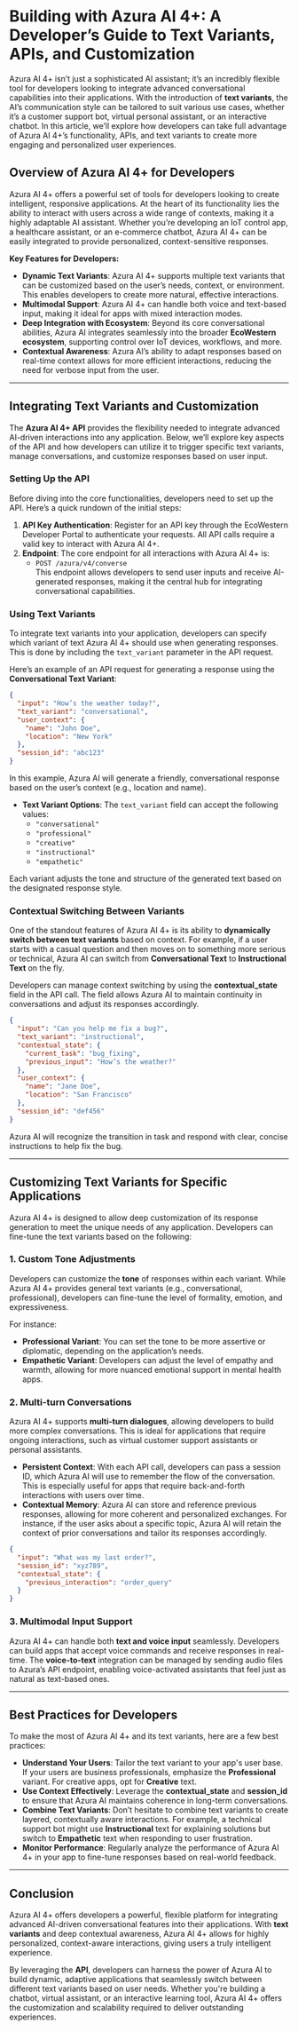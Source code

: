 # Building with Azura AI 4+: A Developer’s Guide to Text Variants, APIs, and Customization

Azura AI 4+ isn’t just a sophisticated AI assistant; it’s an incredibly flexible tool for developers looking to integrate advanced conversational capabilities into their applications. With the introduction of **text variants**, the AI’s communication style can be tailored to suit various use cases, whether it’s a customer support bot, virtual personal assistant, or an interactive chatbot. In this article, we’ll explore how developers can take full advantage of Azura AI 4+’s functionality, APIs, and text variants to create more engaging and personalized user experiences.

## **Overview of Azura AI 4+ for Developers**

Azura AI 4+ offers a powerful set of tools for developers looking to create intelligent, responsive applications. At the heart of its functionality lies the ability to interact with users across a wide range of contexts, making it a highly adaptable AI assistant. Whether you’re developing an IoT control app, a healthcare assistant, or an e-commerce chatbot, Azura AI 4+ can be easily integrated to provide personalized, context-sensitive responses.

**Key Features for Developers:**

* **Dynamic Text Variants**: Azura AI 4+ supports multiple text variants that can be customized based on the user’s needs, context, or environment. This enables developers to create more natural, effective interactions.
* **Multimodal Support**: Azura AI 4+ can handle both voice and text-based input, making it ideal for apps with mixed interaction modes.
* **Deep Integration with Ecosystem**: Beyond its core conversational abilities, Azura AI integrates seamlessly into the broader **EcoWestern ecosystem**, supporting control over IoT devices, workflows, and more.
* **Contextual Awareness**: Azura AI’s ability to adapt responses based on real-time context allows for more efficient interactions, reducing the need for verbose input from the user.

***

## **Integrating Text Variants and Customization**

The **Azura AI 4+ API** provides the flexibility needed to integrate advanced AI-driven interactions into any application. Below, we’ll explore key aspects of the API and how developers can utilize it to trigger specific text variants, manage conversations, and customize responses based on user input.

### **Setting Up the API**

Before diving into the core functionalities, developers need to set up the API. Here’s a quick rundown of the initial steps:

1. **API Key Authentication**: Register for an API key through the EcoWestern Developer Portal to authenticate your requests. All API calls require a valid key to interact with Azura AI 4+.
2. **Endpoint**: The core endpoint for all interactions with Azura AI 4+ is:
   * `POST /azura/v4/converse`\
     This endpoint allows developers to send user inputs and receive AI-generated responses, making it the central hub for integrating conversational capabilities.

### **Using Text Variants**

To integrate text variants into your application, developers can specify which variant of text Azura AI 4+ should use when generating responses. This is done by including the `text_variant` parameter in the API request.

Here’s an example of an API request for generating a response using the **Conversational Text Variant**:

```json
{
  "input": "How’s the weather today?",
  "text_variant": "conversational",
  "user_context": {
    "name": "John Doe",
    "location": "New York"
  },
  "session_id": "abc123"
}
```

In this example, Azura AI will generate a friendly, conversational response based on the user’s context (e.g., location and name).

* **Text Variant Options**: The `text_variant` field can accept the following values:
  * `"conversational"`
  * `"professional"`
  * `"creative"`
  * `"instructional"`
  * `"empathetic"`

Each variant adjusts the tone and structure of the generated text based on the designated response style.

### **Contextual Switching Between Variants**

One of the standout features of Azura AI 4+ is its ability to **dynamically switch between text variants** based on context. For example, if a user starts with a casual question and then moves on to something more serious or technical, Azura AI can switch from **Conversational Text** to **Instructional Text** on the fly.

Developers can manage context switching by using the **contextual\_state** field in the API call. The field allows Azura AI to maintain continuity in conversations and adjust its responses accordingly.

```json
{
  "input": "Can you help me fix a bug?",
  "text_variant": "instructional",
  "contextual_state": {
    "current_task": "bug_fixing",
    "previous_input": "How’s the weather?"
  },
  "user_context": {
    "name": "Jane Doe",
    "location": "San Francisco"
  },
  "session_id": "def456"
}
```

Azura AI will recognize the transition in task and respond with clear, concise instructions to help fix the bug.

***

## **Customizing Text Variants for Specific Applications**

Azura AI 4+ is designed to allow deep customization of its response generation to meet the unique needs of any application. Developers can fine-tune the text variants based on the following:

### **1. Custom Tone Adjustments**

Developers can customize the **tone** of responses within each variant. While Azura AI 4+ provides general text variants (e.g., conversational, professional), developers can fine-tune the level of formality, emotion, and expressiveness.

For instance:

* **Professional Variant**: You can set the tone to be more assertive or diplomatic, depending on the application’s needs.
* **Empathetic Variant**: Developers can adjust the level of empathy and warmth, allowing for more nuanced emotional support in mental health apps.

### **2. Multi-turn Conversations**

Azura AI 4+ supports **multi-turn dialogues**, allowing developers to build more complex conversations. This is ideal for applications that require ongoing interactions, such as virtual customer support assistants or personal assistants.

* **Persistent Context**: With each API call, developers can pass a session ID, which Azura AI will use to remember the flow of the conversation. This is especially useful for apps that require back-and-forth interactions with users over time.
* **Contextual Memory**: Azura AI can store and reference previous responses, allowing for more coherent and personalized exchanges. For instance, if the user asks about a specific topic, Azura AI will retain the context of prior conversations and tailor its responses accordingly.

```json
{
  "input": "What was my last order?",
  "session_id": "xyz789",
  "contextual_state": {
    "previous_interaction": "order_query"
  }
}
```

### **3. Multimodal Input Support**

Azura AI 4+ can handle both **text and voice input** seamlessly. Developers can build apps that accept voice commands and receive responses in real-time. The **voice-to-text** integration can be managed by sending audio files to Azura’s API endpoint, enabling voice-activated assistants that feel just as natural as text-based ones.

***

## **Best Practices for Developers**

To make the most of Azura AI 4+ and its text variants, here are a few best practices:

* **Understand Your Users**: Tailor the text variant to your app's user base. If your users are business professionals, emphasize the **Professional** variant. For creative apps, opt for **Creative** text.
* **Use Context Effectively**: Leverage the **contextual\_state** and **session\_id** to ensure that Azura AI maintains coherence in long-term conversations.
* **Combine Text Variants**: Don’t hesitate to combine text variants to create layered, contextually aware interactions. For example, a technical support bot might use **Instructional** text for explaining solutions but switch to **Empathetic** text when responding to user frustration.
* **Monitor Performance**: Regularly analyze the performance of Azura AI 4+ in your app to fine-tune responses based on real-world feedback.

***

## **Conclusion**

Azura AI 4+ offers developers a powerful, flexible platform for integrating advanced AI-driven conversational features into their applications. With **text variants** and deep contextual awareness, Azura AI 4+ allows for highly personalized, context-aware interactions, giving users a truly intelligent experience.

By leveraging the **API**, developers can harness the power of Azura AI to build dynamic, adaptive applications that seamlessly switch between different text variants based on user needs. Whether you're building a chatbot, virtual assistant, or an interactive learning tool, Azura AI 4+ offers the customization and scalability required to deliver outstanding experiences.

